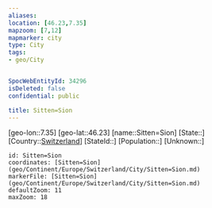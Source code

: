 ```yaml
---
aliases: 
location: [46.23,7.35]
mapzoom: [7,12] 
mapmarker: city 
type: City
tags:
- geo/City


SpocWebEntityId: 34296
isDeleted: false
confidential: public

title: Sitten=Sion
---
```

[geo-lon::7.35]
[geo-lat::46.23]
[name::Sitten=Sion]
[State::]
[Country::[Switzerland](geo/Continent/Europe/Switzerland.md)]
[StateId::]
[Population::]
[Unknown::]


```leaflet
id: Sitten=Sion
coordinates: [Sitten=Sion](geo/Continent/Europe/Switzerland/City/Sitten=Sion.md)
markerFile: [Sitten=Sion](geo/Continent/Europe/Switzerland/City/Sitten=Sion.md)
defaultZoom: 11 
maxZoom: 18
```


